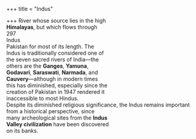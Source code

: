 +++
title = "Indus"

+++
River whose source lies in the high  
**Himalayas**, but which flows through  
297  
Indus  
Pakistan for most of its length. The  
Indus is traditionally considered one of  
the seven sacred rivers of India—the  
others are the **Ganges**, **Yamuna**,  
**Godavari**, **Saraswati**, **Narmada**, and  
**Cauvery**—although in modern times  
this has diminished, especially since the  
creation of Pakistan in 1947 rendered it  
inaccessible to most Hindus.  
Despite its diminished religious significance, the Indus remains important  
from a historical perspective, since  
many archeological sites from the **Indus**  
**Valley civilization** have been discovered  
on its banks.
